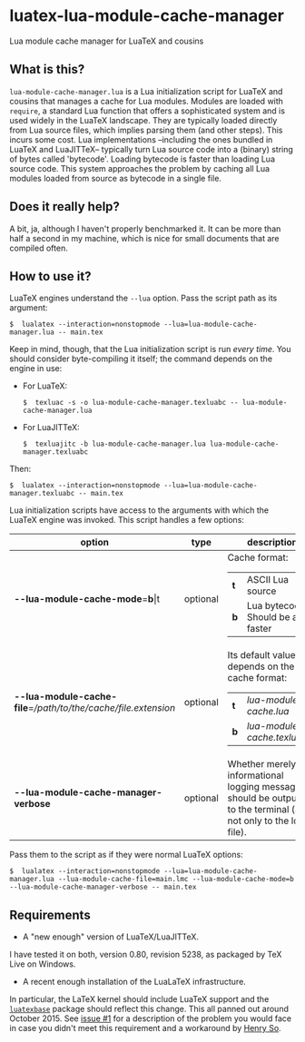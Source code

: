 # luatex-lua-module-cache-manager
Lua module cache manager for LuaTeX and cousins

## What is this? ##
`lua-module-cache-manager.lua` is a Lua initialization script for LuaTeX and cousins that manages a cache for Lua modules. Modules are loaded with `require`, a standard Lua function that offers a sophisticated system and is used widely in the LuaTeX landscape. They are typically loaded directly from Lua source files, which implies parsing them (and other steps). This incurs some cost. Lua implementations –including the ones bundled in LuaTeX and LuaJITTeX– typically turn Lua source code into a (binary) string of bytes called 'bytecode'. Loading bytecode is faster than loading Lua source code. This system approaches the problem by caching all Lua modules loaded from source as bytecode in a single file.

## Does it really help? ##
A bit, ja, although I haven't properly benchmarked it. It can be more than half a second in my machine, which is nice for small documents that are compiled often.

## How to use it? ##
LuaTeX engines understand the `--lua` option. Pass the script path as its argument:

    $  lualatex --interaction=nonstopmode --lua=lua-module-cache-manager.lua -- main.tex

Keep in mind, though, that the Lua initialization script is run *every time*. You should consider byte-compiling it itself; the command depends on the engine in use:

* For LuaTeX:

    ```
    $  texluac -s -o lua-module-cache-manager.texluabc -- lua-module-cache-manager.lua
    ```
* For LuaJITTeX:

    ```
    $  texluajitc -b lua-module-cache-manager.lua lua-module-cache-manager.texluabc
    ```

Then:

    $  lualatex --interaction=nonstopmode --lua=lua-module-cache-manager.texluabc -- main.tex

Lua initialization scripts have access to the arguments with which the LuaTeX engine was invoked. This script handles a few options:

option | type | description
------------ | ------------- | ------------
**--lua-module-cache-mode**=**b**\|t | optional | Cache format:<table><tr><td>**t**</td><td>ASCII Lua source</td></tr><tr><td>**b**</td><td>Lua bytecode. Should be a bit faster</td></tr></table>
**--lua-module-cache-file**=_/path/to/the/cache/file.extension_ | optional | Its default value depends on the cache format:<table><tr><td>**t**</td><td>_lua-module-cache.lua_</td></tr><tr><td>**b**</td><td>_lua-module-cache.texluabc_</td></tr></table>
**--lua-module-cache-manager-verbose** | optional | Whether merely informational logging messages should be outputted to the terminal (and not only to the log file).

Pass them to the script as if they were normal LuaTeX options:

    $  lualatex --interaction=nonstopmode --lua=lua-module-cache-manager.lua --lua-module-cache-file=main.lmc --lua-module-cache-mode=b --lua-module-cache-manager-verbose -- main.tex

## Requirements ##
* A "new enough" version of LuaTeX/LuaJITTeX.

 I have tested it on both, version 0.80, revision 5238, as packaged by TeX Live on Windows.
* A recent enough installation of the LuaLaTeX infrastructure.

 In particular, the LaTeX kernel should include LuaTeX support and the [`luatexbase`](http://www.ctan.org/pkg/luatexbase) package should reflect this change. This all panned out around October 2015. See [issue #1](https://github.com/kalrish/luatex-lua-module-cache-manager/issues/1) for a description of the problem you would face in case you didn't meet this requirement and a workaround by [Henry So](https://github.com/henryso).
